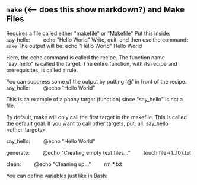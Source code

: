 ## `make` (<-- does this show markdown?) and Make Files

Requires a file called either "makefile" or "Makefile"
Put this inside:
say_hello:
        echo "Hello World"
Write, quit, and then use the command: `make`
The output will be:
echo "Hello World"
Hello World

Here, the echo command is called the recipe.
The function name "say_hello" is called the target.
The entire function, with its recipe and prerequisites, is called a rule.

You can suppress some of the output by putting '@' in front of the recipe.
say_hello:
        @echo "Hello World"

This is an example of a phony target (function) since "say_hello" is not a file. 

By default, make will only call the first target in the makefile.
This is called the default goal.
If you want to call other targets, put:
all: say_hello <other_targets>

say_hello:
        @echo "Hello World"

generate:
        @echo "Creating empty text files..."
        touch file-{1..10}.txt

clean:
        @echo "Cleaning up..."
        rm *.txt

You can define variables just like in Bash: